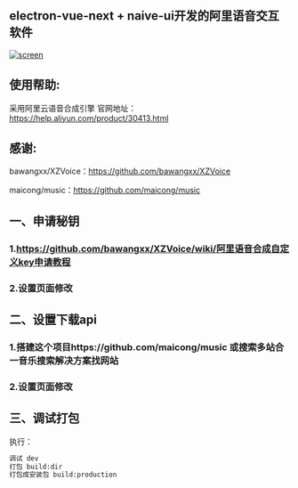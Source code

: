 ## electron-vue-next + naive-ui开发的阿里语音交互软件

[![screen](https://raw.githubusercontent.com/sundaqiang/VoiceToolbox/master/main/images/screen.png)](https://github.com/sundaqiang/VoiceToolbox)


## 使用帮助:
采用阿里云语音合成引擎
官网地址：https://help.aliyun.com/product/30413.html
## 感谢:
bawangxx/XZVoice：https://github.com/bawangxx/XZVoice

maicong/music：https://github.com/maicong/music

## 一、申请秘钥
### 1.https://github.com/bawangxx/XZVoice/wiki/阿里语音合成自定义key申请教程
### 2.设置页面修改

## 二、设置下载api
### 1.搭建这个项目https://github.com/maicong/music 或搜索多站合一音乐搜索解决方案找网站
### 2.设置页面修改

## 三、调试打包
执行：
```sh
调试 dev
打包 build:dir
打包成安装包 build:production
```
